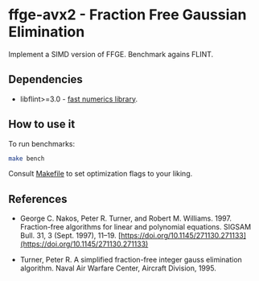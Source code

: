 ffge-avx2 - Fraction Free Gaussian Elimination
==============================================

Implement a SIMD version of FFGE.  Benchmark agains FLINT.


Dependencies
------------

* libflint>=3.0 - [fast numerics library](https://flintlib.org).


How to use it
-------------

To run benchmarks:

```bash
make bench
```

Consult [Makefile](./Makefile) to set optimization flags to your liking.


References
----------

* George C. Nakos, Peter R. Turner, and Robert M. Williams. 1997.  Fraction-free
algorithms for linear and polynomial equations. SIGSAM Bull. 31, 3 (Sept.
1997), 11–19. [https://doi.org/10.1145/271130.271133](https://doi.org/10.1145/271130.271133)

* Turner, Peter R. A simplified fraction-free integer gauss elimination algorithm. Naval Air Warfare Center, Aircraft Division, 1995.

